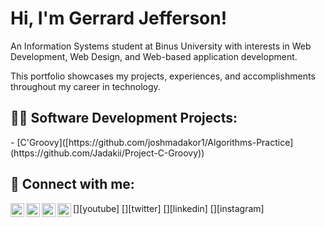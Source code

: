 <h1>Hi, I'm Gerrard Jefferson!</h1>
<p>An Information Systems student at Binus University with interests in Web Development, Web Design, and Web-based application development.

This portfolio showcases my projects, experiences, and accomplishments throughout my career in technology.</p>

<h2>👨‍💻 Software Development Projects:</h2>
  - [C'Groovy]([https://github.com/joshmadakor1/Algorithms-Practice](https://github.com/Jadakii/Project-C-Groovy))
  
<h2> 🤳 Connect with me:</h2>
[<img align="left" alt="JoshMadakor | YouTube" width="22px" src="https://cdn.jsdelivr.net/npm/simple-icons@v3/icons/youtube.svg" />][youtube]
[<img align="left" alt="JoshMadakor | Twitter" width="22px" src="https://cdn.jsdelivr.net/npm/simple-icons@v3/icons/twitter.svg" />][twitter]
[<img align="left" alt="JoshMadakor | LinkedIn" width="22px" src="https://cdn.jsdelivr.net/npm/simple-icons@v3/icons/linkedin.svg" />][linkedin]
[<img align="left" alt="JoshMadakor | Instagram" width="22px" src="https://cdn.jsdelivr.net/npm/simple-icons@v3/icons/instagram.svg" />][instagram]

[twitter]: https://twitter.com/joshmadakor
[youtube]: https://www.youtube.com/c/joshmadakor
[instagram]: https://www.instagram.com/joshmadakor/
[linkedin]: https://linkedin.com/in/joshmadakor
